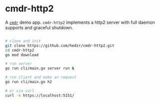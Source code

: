 # cmdr-http2

A [`cmdr`](https://github.com/hedzr/cmdr) demo app.
`cmdr-http2` implements a http2 server with full daemon supports and graceful shutdown.

```bash

# clone and init
git clone https://github.com/hedzr/cmdr-http2.git
cd cmdr-http2
go mod download

# run server
go run cli/main.go server run &

# run client and make an request
go run cli/main.go h2

# or via curl
curl -k https://localhost:5151/

```